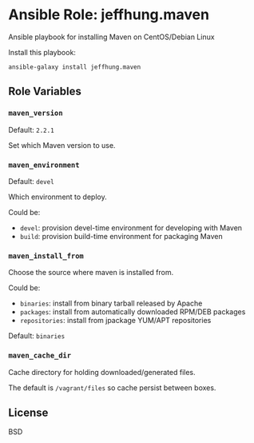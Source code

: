 # Ansible Role: jeffhung.maven

Ansible playbook for installing Maven on CentOS/Debian Linux

Install this playbook:

	ansible-galaxy install jeffhung.maven


## Role Variables

### `maven_version`

Default: `2.2.1`

Set which Maven version to use.

### `maven_environment`

Default: `devel`

Which environment to deploy.

Could be:

* `devel`: provision devel-time environment for developing with Maven
* `build`: provision build-time environment for packaging Maven

### `maven_install_from`

Choose the source where maven is installed from.

Could be:

* `binaries`: install from binary tarball released by Apache
* `packages`: install from automatically downloaded RPM/DEB packages
* `repositories`: install from jpackage YUM/APT repositories

Default: `binaries`


### `maven_cache_dir`

Cache directory for holding downloaded/generated files.

The default is `/vagrant/files` so cache persist between boxes.


## License

BSD

